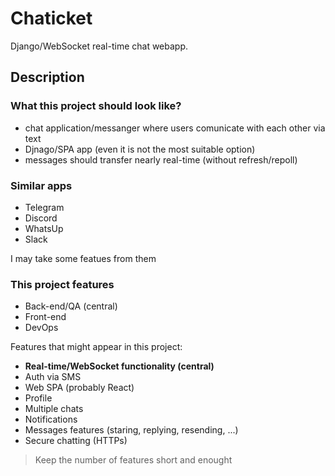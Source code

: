 # Chaticket

Django/WebSocket real-time chat webapp.

## Description

### What this project should look like?

- chat application/messanger where users comunicate with each other via text
- Djnago/SPA app (even it is not the most suitable option)
- messages should transfer nearly real-time (without refresh/repoll)

### Similar apps

- Telegram
- Discord
- WhatsUp
- Slack

I may take some featues from them

### This project features

* Back-end/QA (central)
* Front-end
* DevOps

Features that might appear in this project:

- **Real-time/WebSocket functionality (central)**
- Auth via SMS
- Web SPA (probably React)
- Profile
- Multiple chats
- Notifications
- Messages features (staring, replying, resending, ...)
- Secure chatting (HTTPs)

> Keep the number of features short and enought
